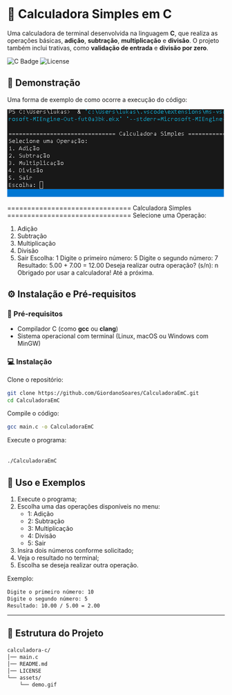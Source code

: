 # 🧮 Calculadora Simples em C

Uma calculadora de terminal desenvolvida na linguagem **C**, que realiza as operações básicas, **adição**, **subtração**, **multiplicação** e **divisão**.
O projeto também inclui trativas, como **validação de entrada** e **divisão por zero**.

![C Badge](https://img.shields.io/badge/Linguagem-C-blue)
![License](https://img.shields.io/badge/Licença-MIT-green)

## 📸 Demonstração

Uma forma de exemplo de como ocorre a execução do código:

![Calculadora em Funcionamento](assets/CalculadoraDemo.gif)

=============================== Calculadora Simples ===============================
Selecione uma Operação:
1. Adição
2. Subtração
3. Multiplicação
4. Divisão
5. Sair
Escolha: 1
Digite o primeiro número: 5
Digite o segundo número: 7
Resultado: 5.00 + 7.00 = 12.00
Deseja realizar outra operação? (s/n): n
Obrigado por usar a calculadora! Até a próxima.

## ⚙️ Instalação e Pré-requisitos

### 🧰 Pré-requisitos
- Compilador C (como **gcc** ou **clang**)
- Sistema operacional com terminal (Linux, macOS ou Windows com MinGW)

### 💻 Instalação

Clone o repositório:

```bash
git clone https://github.com/GiordanoSoares/CalculadoraEmC.git
cd CalculadoraEmC
```

Compile o código:

```bash
gcc main.c -o CalculadoraEmC
```
Execute o programa:

```bash

./CalculadoraEmC
```

## 🚀 Uso e Exemplos

1. Execute o programa;
2. Escolha uma das operações disponíveis no menu:
   - 1: Adição  
   - 2: Subtração  
   - 3: Multiplicação  
   - 4: Divisão  
   - 5: Sair  
3. Insira dois números conforme solicitado;
4. Veja o resultado no terminal;
5. Escolha se deseja realizar outra operação.

Exemplo:
```
Digite o primeiro número: 10
Digite o segundo número: 5
Resultado: 10.00 / 5.00 = 2.00
```

---

## 📂 Estrutura do Projeto

```
calculadora-c/
│── main.c
│── README.md
│── LICENSE
└── assets/
    └── demo.gif
```